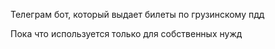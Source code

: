 Телеграм бот, который выдает билеты по грузинскому пдд

Пока что используется только для собственных нужд